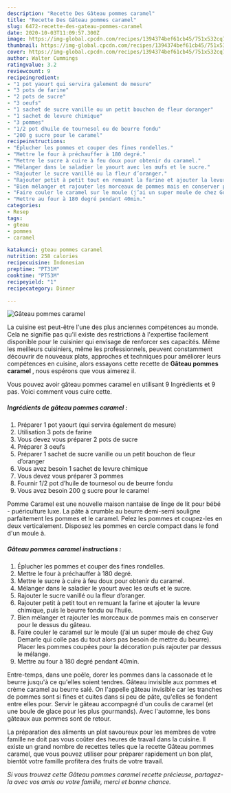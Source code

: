 ```yaml
---
description: "Recette Des Gâteau pommes caramel"
title: "Recette Des Gâteau pommes caramel"
slug: 6472-recette-des-gateau-pommes-caramel
date: 2020-10-03T11:09:57.300Z
image: https://img-global.cpcdn.com/recipes/1394374bef61cb45/751x532cq70/gateau-pommes-caramel-photo-principale-de-la-recette.jpg
thumbnail: https://img-global.cpcdn.com/recipes/1394374bef61cb45/751x532cq70/gateau-pommes-caramel-photo-principale-de-la-recette.jpg
cover: https://img-global.cpcdn.com/recipes/1394374bef61cb45/751x532cq70/gateau-pommes-caramel-photo-principale-de-la-recette.jpg
author: Walter Cummings
ratingvalue: 3.2
reviewcount: 9
recipeingredient:
- "1 pot yaourt qui servira galement de mesure"
- "3 pots de farine"
- "2 pots de sucre"
- "3 oeufs"
- "1 sachet de sucre vanille ou un petit bouchon de fleur doranger"
- "1 sachet de levure chimique"
- "3 pommes"
- "1/2 pot dhuile de tournesol ou de beurre fondu"
- "200 g sucre pour le caramel"
recipeinstructions:
- "Éplucher les pommes et couper des fines rondelles."
- "Mettre le four à préchauffer à 180 degré."
- "Mettre le sucre à cuire à feu doux pour obtenir du caramel."
- "Mélanger dans le saladier le yaourt avec les œufs et le sucre."
- "Rajouter le sucre vanillé ou la fleur d’oranger."
- "Rajouter petit à petit tout en remuant la farine et ajouter la levure chimique, puis le beurre fondu ou l’huile."
- "Bien mélanger et rajouter les morceaux de pommes mais en conserver pour le dessus du gâteau."
- "Faire couler le caramel sur le moule (j’ai un super moule de chez Guy Demarle qui colle pas du tout alors pas besoin de mettre du beurre). Placer les pommes coupées pour la décoration puis rajouter par dessus le mélange."
- "Mettre au four à 180 degré pendant 40min."
categories:
- Resep
tags:
- gteau
- pommes
- caramel

katakunci: gteau pommes caramel 
nutrition: 258 calories
recipecuisine: Indonesian
preptime: "PT31M"
cooktime: "PT53M"
recipeyield: "1"
recipecategory: Dinner

---
```



![Gâteau pommes caramel](https://img-global.cpcdn.com/recipes/1394374bef61cb45/751x532cq70/gateau-pommes-caramel-photo-principale-de-la-recette.jpg)

La cuisine est peut-être l'une des plus anciennes compétences au monde. Cela ne signifie pas qu'il existe des restrictions à l'expertise facilement disponible pour le cuisinier qui envisage de renforcer ses capacités. Même les meilleurs cuisiniers, même les professionnels, peuvent constamment découvrir de nouveaux plats, approches et techniques pour améliorer leurs compétences en cuisine, alors essayons cette recette de <strong> Gâteau pommes caramel </strong>, nous espérons que vous aimerez il.

<!--inarticleads1-->

Vous pouvez avoir gâteau pommes caramel en utilisant 9 Ingrédients et 9 pas. Voici comment vous cuire cette.

##### Ingrédients de gâteau pommes caramel :

1. Préparer 1 pot yaourt (qui servira également de mesure)
1. Utilisation 3 pots de farine
1. Vous devez vous préparer 2 pots de sucre
1. Préparer 3 oeufs
1. Préparer 1 sachet de sucre vanille ou un petit bouchon de fleur d’oranger
1. Vous avez besoin 1 sachet de levure chimique
1. Vous devez vous préparer 3 pommes
1. Fournir 1/2 pot d’huile de tournesol ou de beurre fondu
1. Vous avez besoin 200 g sucre pour le caramel


Pomme Caramel est une nouvelle maison nantaise de linge de lit pour bébé - puériculture luxe. La pâte à crumble au beurre demi-semi souligne parfaitement les pommes et le caramel. Pelez les pommes et coupez-les en deux verticalement. Disposez les pommes en cercle compact dans le fond d&#39;un moule à. 

<!--inarticleads2-->

##### Gâteau pommes caramel instructions :

1. Éplucher les pommes et couper des fines rondelles.
1. Mettre le four à préchauffer à 180 degré.
1. Mettre le sucre à cuire à feu doux pour obtenir du caramel.
1. Mélanger dans le saladier le yaourt avec les œufs et le sucre.
1. Rajouter le sucre vanillé ou la fleur d’oranger.
1. Rajouter petit à petit tout en remuant la farine et ajouter la levure chimique, puis le beurre fondu ou l’huile.
1. Bien mélanger et rajouter les morceaux de pommes mais en conserver pour le dessus du gâteau.
1. Faire couler le caramel sur le moule (j’ai un super moule de chez Guy Demarle qui colle pas du tout alors pas besoin de mettre du beurre). Placer les pommes coupées pour la décoration puis rajouter par dessus le mélange.
1. Mettre au four à 180 degré pendant 40min.


Entre-temps, dans une poêle, dorer les pommes dans la cassonade et le beurre jusqu&#39;à ce qu&#39;elles soient tendres. Gâteau invisible aux pommes et crème caramel au beurre salé. On l&#39;appelle gâteau invisible car les tranches de pommes sont si fines et cuites dans si peu de pâte, qu&#39;elles se fondent entre elles pour. Servir le gâteau accompagné d&#39;un coulis de caramel (et une boule de glace pour les plus gourmands). Avec l&#39;automne, les bons gâteaux aux pommes sont de retour. 

<!--inarticleads1-->

<p>
La préparation des aliments un plat savoureux pour les membres de votre famille ne doit pas vous coûter des heures de travail dans la cuisine. Il existe un grand nombre de recettes telles que la recette Gâteau pommes caramel, que vous pouvez utiliser pour préparer rapidement un bon plat, bientôt votre famille profitera des fruits de votre travail.
</p>

<p>
<i>Si vous trouvez cette Gâteau pommes caramel recette précieuse, partagez-la avec vos amis ou votre famille, merci et bonne chance.</i>
</p>
